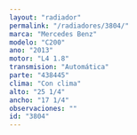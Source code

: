```yaml
---
layout: "radiador"
permalink: "/radiadores/3804/"
marca: "Mercedes Benz"
modelo: "C200"
ano: "2013"
motor: "L4 1.8"
transmision: "Automática"
parte: "438445"
clima: "Con clima"
alto: "25 1/4"
ancho: "17 1/4"
observaciones: ""
id: "3804"
---
```


